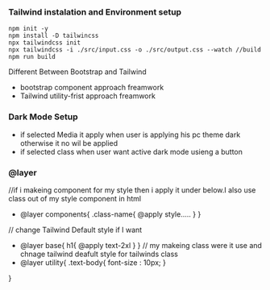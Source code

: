 ### Tailwind instalation and Environment setup
```
npm init -y
npm install -D tailwincss
npx tailwindcss init
npx tailwindcss -i ./src/input.css -o ./src/output.css --watch //build
npm run build
```
Different Between Bootstrap and Tailwind
- bootstrap component approach freamwork
- Tailwind utility-frist approach freamwork

### Dark Mode Setup
- if selected Media it apply when user is applying his pc theme dark otherwise it no wil be applied
- if selected class when user want active dark mode usieng a button 

### @layer
//if i makeing component for my style then i apply it under below.I also use class out of my style component in html 
- @layer components{
  .class-name{
    @apply style.....
  }
}


// change Tailwind Default style if I want
- @layer base{
  h1{
    @apply text-2xl
  }
}
// my makeing class were it use and chnage tailwind deafult style for tailwinds class
- @layer utility{
  .text-body{
    font-size : 10px;
  }

}
